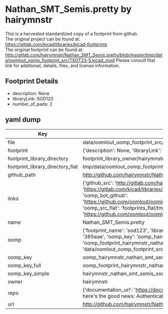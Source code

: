 # Nathan_SMT_Semis.pretty by hairymnstr  
This is a harvested standardized copy of a footprint from github.  
The original project can be found at:  
https://gitlab.com/kicad/libraries/kicad-footprints  
The original footprint can be found at:
http://gitlab.com/hairymnstr/Nathan_SMT_Semis.pretty/blob/master/tmp/data/oomlout_oomp_footprint_src/TSOT23-5.kicad_mod
Please consult that link for additional, details, files, and license information.  
## Footprint Details
* description: None  
* libraryLink: SOD123  
* number_of_pads: 2  
## yaml dump  
| Key | Value |  
| --- | --- |  
| file | data/oomlout_oomp_footprint_src/Nathan_SMT_Semis.pretty/SOD123.kicad_mod |  
| footprint | {'description': None, 'libraryLink': 'SOD123', 'number_of_pads': 2} |  
| footprint_library_directory | footprint_library_owner/hairymnstr_Nathan_SMT_Semis.pretty |  
| footprint_library_directory_flat | tmp/data/oomlout_oomp_footprint_src/footprints_flat/hairymnstr_nathan_smt_semis_sod123/working |  
| github_path | http://github.com/hairymnstr/Nathan_SMT_Semis.pretty/blob/master/tmp/data/oomlout_oomp_footprint_src/SOD123.kicad_mod |  
| links | {'github_src': 'http://gitlab.com/hairymnstr/Nathan_SMT_Semis.pretty/blob/master/tmp/data/oomlout_oomp_footprint_src/TSOT23-5.kicad_mod', 'github_src_repo': 'https://gitlab.com/kicad/libraries/kicad-footprints', 'oomp_bot': 'tmp/data/oomlout_oomp_footprint_src/footprints/hairymnstr_nathan_smt_semis_sod123/working', 'oomp_bot_github': 'https://github.com/oomlout/oomlout_oomp_footprint_bot/tree/main/tmp/data/oomlout_oomp_footprint_src/footprints/hairymnstr_nathan_smt_semis_sod123/working', 'oomp_src_flat': 'footprints_flat/tmp/data/oomlout_oomp_footprint_src/footprints_flat/hairymnstr_nathan_smt_semis_sod123/working', 'oomp_src_flat_github': 'https://github.com/oomlout/oomlout_oomp_footprint_src/tree/main/tmp/data/oomlout_oomp_footprint_src/footprints_flat/hairymnstr_nathan_smt_semis_sod123/working'} |  
| name | Nathan_SMT_Semis.pretty |  
| oomp | {'footprint_name': 'sod123', 'library_name': 'nathan_smt_semis', 'md5': '365eaee7aca55caa98c66f7c13c7b765', 'md5_10': '365eaee7ac', 'md5_5': '365ea', 'md5_6': '365eae', 'oomp_key': 'oomp_hairymnstr_nathan_smt_semis_sod123', 'oomp_key_extra': 'oomp_footprint_hairymnstr_nathan_smt_semis_sod123', 'oomp_key_full': 'oomp_footprint_hairymnstr_nathan_smt_semis_sod123_365eae', 'oomp_key_simple': 'hairymnstr_nathan_smt_semis_sod123', 'original_filename': 'data/oomlout_oomp_footprint_src/Nathan_SMT_Semis.pretty/SOD123.kicad_mod', 'owner_name': 'hairymnstr'} |  
| oomp_key | oomp_hairymnstr_nathan_smt_semis_sod123 |  
| oomp_key_full | oomp_footprint_hairymnstr_nathan_smt_semis_sod123 |  
| oomp_key_simple | hairymnstr_nathan_smt_semis_sod123 |  
| owner | hairymnstr |  
| repo | {'documentation_url': 'https://docs.github.com/rest/overview/resources-in-the-rest-api#rate-limiting', 'message': "API rate limit exceeded for 84.66.142.224. (But here's the good news: Authenticated requests get a higher rate limit. Check out the documentation for more details.)"} |  
| url | http://github.com/hairymnstr/Nathan_SMT_Semis.pretty |  

